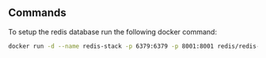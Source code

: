 ## Commands

To setup the redis database run the following docker command:

```bash
docker run -d --name redis-stack -p 6379:6379 -p 8001:8001 redis/redis-stack:latest

```
